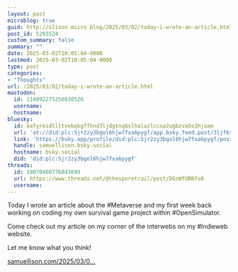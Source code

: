 ```yaml
---
layout: post
microblog: true
guid: http://slison.micro.blog/2025/03/02/today-i-wrote-an-article.html
post_id: 5203524
custom_summary: false
summary: ""
date: 2025-03-02T10:05:04-0000
lastmod: 2025-03-02T10:05:04-0000
type: post
categories:
- "Thoughts"
url: /2025/03/02/today-i-wrote-an-article.html
mastodon:
  id: 114092275256030526
  username: 
  hostname: 
bluesky:
  id: bafyreidllltvebqkgffhnd7ljdgtnq6slhalazlccxa2ugbzva5o3hjaam
  url: 'at://did:plc:5jr2zy3bgol6hjw7fxa6pygf/app.bsky.feed.post/3ljf6s5s6je2u'
  link: 'https://bsky.app/profile/did:plc:5jr2zy3bgol6hjw7fxa6pygf/post/3ljf6s5s6je2u'
  handle: samuellison.bsky.social
  hostname: bsky.social
  did: 'did:plc:5jr2zy3bgol6hjw7fxa6pygf'
threads:
  id: 18070460776843699
  url: https://www.threads.net/@thesporetrail/post/DGsWfUBN7o6
  username: 
---
```

Today I wrote an article about the #Metaverse and my first week back working on coding my own survival game project within #OpenSimulator.

Come check out my article on my corner of the interwebs on my #Indieweb website. 

Let me know what you think!

[samuellison.com/2025/03/0...](https://samuellison.com/2025/03/02/my-week-in-the-metaverse.html)
